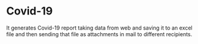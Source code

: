 # Covid-19
It generates Covid-19 report taking data from web and saving it to an excel file and then sending that file as attachments in mail to different recipients.
